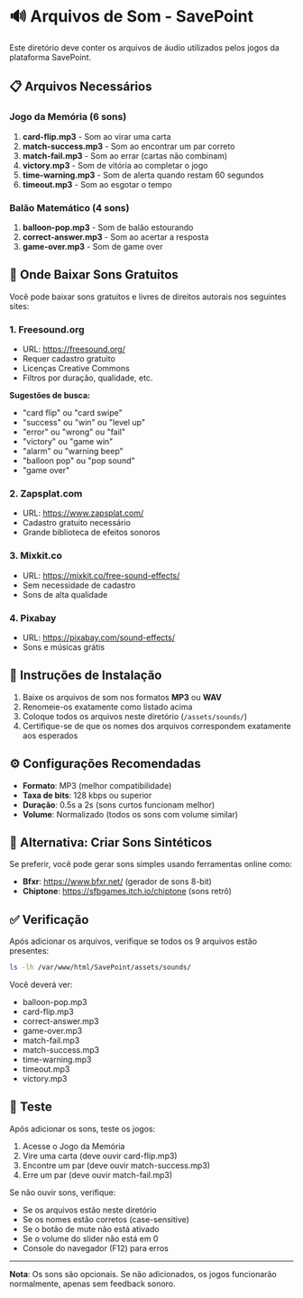 # 🔊 Arquivos de Som - SavePoint

Este diretório deve conter os arquivos de áudio utilizados pelos jogos da plataforma SavePoint.

## 📋 Arquivos Necessários

### Jogo da Memória (6 sons)
1. **card-flip.mp3** - Som ao virar uma carta
2. **match-success.mp3** - Som ao encontrar um par correto
3. **match-fail.mp3** - Som ao errar (cartas não combinam)
4. **victory.mp3** - Som de vitória ao completar o jogo
5. **time-warning.mp3** - Som de alerta quando restam 60 segundos
6. **timeout.mp3** - Som ao esgotar o tempo

### Balão Matemático (4 sons)
1. **balloon-pop.mp3** - Som de balão estourando
2. **correct-answer.mp3** - Som ao acertar a resposta
3. **game-over.mp3** - Som de game over

## 🎵 Onde Baixar Sons Gratuitos

Você pode baixar sons gratuitos e livres de direitos autorais nos seguintes sites:

### 1. Freesound.org
- URL: https://freesound.org/
- Requer cadastro gratuito
- Licenças Creative Commons
- Filtros por duração, qualidade, etc.

**Sugestões de busca:**
- "card flip" ou "card swipe"
- "success" ou "win" ou "level up"
- "error" ou "wrong" ou "fail"
- "victory" ou "game win"
- "alarm" ou "warning beep"
- "balloon pop" ou "pop sound"
- "game over"

### 2. Zapsplat.com
- URL: https://www.zapsplat.com/
- Cadastro gratuito necessário
- Grande biblioteca de efeitos sonoros

### 3. Mixkit.co
- URL: https://mixkit.co/free-sound-effects/
- Sem necessidade de cadastro
- Sons de alta qualidade

### 4. Pixabay
- URL: https://pixabay.com/sound-effects/
- Sons e músicas grátis

## 📝 Instruções de Instalação

1. Baixe os arquivos de som nos formatos **MP3** ou **WAV**
2. Renomeie-os exatamente como listado acima
3. Coloque todos os arquivos neste diretório (`/assets/sounds/`)
4. Certifique-se de que os nomes dos arquivos correspondem exatamente aos esperados

## ⚙️ Configurações Recomendadas

- **Formato**: MP3 (melhor compatibilidade)
- **Taxa de bits**: 128 kbps ou superior
- **Duração**: 0.5s a 2s (sons curtos funcionam melhor)
- **Volume**: Normalizado (todos os sons com volume similar)

## 🔄 Alternativa: Criar Sons Sintéticos

Se preferir, você pode gerar sons simples usando ferramentas online como:
- **Bfxr**: https://www.bfxr.net/ (gerador de sons 8-bit)
- **Chiptone**: https://sfbgames.itch.io/chiptone (sons retrô)

## ✅ Verificação

Após adicionar os arquivos, verifique se todos os 9 arquivos estão presentes:

```bash
ls -lh /var/www/html/SavePoint/assets/sounds/
```

Você deverá ver:
- balloon-pop.mp3
- card-flip.mp3
- correct-answer.mp3
- game-over.mp3
- match-fail.mp3
- match-success.mp3
- time-warning.mp3
- timeout.mp3
- victory.mp3

## 📱 Teste

Após adicionar os sons, teste os jogos:
1. Acesse o Jogo da Memória
2. Vire uma carta (deve ouvir card-flip.mp3)
3. Encontre um par (deve ouvir match-success.mp3)
4. Erre um par (deve ouvir match-fail.mp3)

Se não ouvir sons, verifique:
- Se os arquivos estão neste diretório
- Se os nomes estão corretos (case-sensitive)
- Se o botão de mute não está ativado
- Se o volume do slider não está em 0
- Console do navegador (F12) para erros

---

**Nota**: Os sons são opcionais. Se não adicionados, os jogos funcionarão normalmente, apenas sem feedback sonoro.
